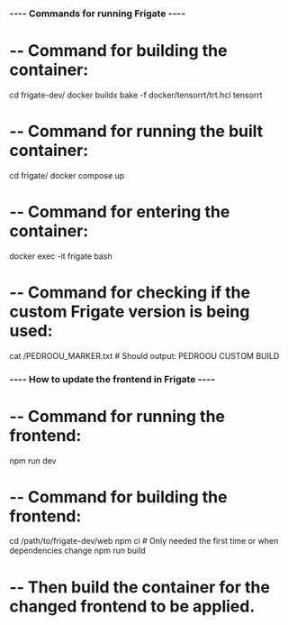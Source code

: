 ### ---- Commands for running Frigate ----

# -- Command for building the container:
cd frigate-dev/
docker buildx bake -f docker/tensorrt/trt.hcl tensorrt

# -- Command for running the built container:
cd frigate/
docker compose up

# -- Command for entering the container:
docker exec -it frigate bash

# -- Command for checking if the custom Frigate version is being used:
cat /PEDROOU_MARKER.txt		# Should output: PEDROOU CUSTOM BUILD


### ---- How to update the frontend in Frigate ----

# -- Command for running the frontend:
npm run dev

# -- Command for building the frontend:
cd /path/to/frigate-dev/web
npm ci         # Only needed the first time or when dependencies change
npm run build

# -- Then build the container for the changed frontend to be applied.
